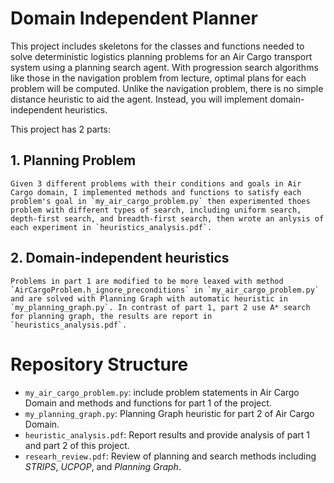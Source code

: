 # Domain Independent Planner

This project includes skeletons for the classes and functions needed to solve deterministic logistics planning problems for an Air Cargo transport system using a planning search agent. With progression search algorithms like those in the navigation problem from lecture, optimal plans for each problem will be computed. Unlike the navigation problem, there is no simple distance heuristic to aid the agent. Instead, you will implement domain-independent heuristics.

This project has 2 parts:

## 1. Planning Problem
	Given 3 different problems with their conditions and goals in Air Cargo domain, I implemented methods and functions to satisfy each problem's goal in `my_air_cargo_problem.py` then experimented thoes problem with different types of search, including uniform search, depth-first search, and breadth-first search, then wrote an anlysis of each experiment in `heuristics_analysis.pdf`.

## 2. Domain-independent heuristics
	Problems in part 1 are modified to be more leaxed with method `AirCargoProblem.h_ignore_preconditions` in `my_air_cargo_problem.py` and are solved with Planning Graph with automatic heuristic in `my_planning_graph.py`. In contrast of part 1, part 2 use A* search for planning graph, the results are report in `heuristics_analysis.pdf`.

# Repository Structure
- `my_air_cargo_problem.py`: include problem statements in Air Cargo Domain and methods and functions for part 1 of the project.
- `my_planning_graph.py`: Planning Graph heuristic for part 2 of Air Cargo Domain.
- `heuristic_analysis.pdf`: Report results and provide analysis of part 1 and part 2 of this project.
- `researh_review.pdf`: Review of planning and search methods including _STRIPS_, _UCPOP_, and _Planning Graph_.
